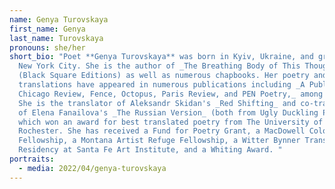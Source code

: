 ```yaml
---
name: Genya Turovskaya
first_name: Genya
last_name: Turovskaya
pronouns: she/her
short_bio: "Poet **Genya Turovskaya** was born in Kyiv, Ukraine, and grew up in
  New York City. She is the author of _The Breathing Body of This Thought_
  (Black Square Editions) as well as numerous chapbooks. Her poetry and
  translations have appeared in numerous publications including _A Public Space,
  Chicago Review, Fence, Octopus, Paris Review, and PEN Poetry,_ among others.
  She is the translator of Aleksandr Skidan's _Red Shifting_ and co-translator
  of Elena Fanailova's _The Russian Version_ (both from Ugly Duckling Presse)
  which won an award for best translated poetry from The University of
  Rochester. She has received a Fund for Poetry Grant, a MacDowell Colony
  Fellowship, a Montana Artist Refuge Fellowship, a Witter Bynner Translation
  Residency at Santa Fe Art Institute, and a Whiting Award. "
portraits:
  - media: 2022/04/genya-turovskaya
---
```

